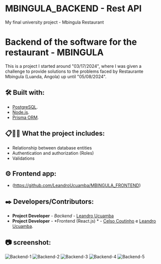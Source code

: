 # MBINGULA_BACKEND - Rest API
 My final university project - Mbingula Restaurant

# Backend of the software for the restaurant - MBINGULA

This is a project I started around "03/17/2024", where I was given a challenge to provide solutions to the problems faced by Restaurante Mbingula (Luanda, Angola) up until "05/08/2024".
 

## 🛠️ Built with:

* [PostgreSQL](https://www.postgresql.org/).
* [Node.js](https://nodejs.org/en).
* [Prisma ORM](https://www.prisma.io/).


## 📋🚀🔧 What the project includes:

* Relationship between database entities
* Authentication and authorization (Roles)
* Validations

## ⚙️ Frontend app:

* (https://github.com/LeandroUcuamba/MBINGULA_FRONTEND)


## ✒️ Developers/Contributors:

* **Project Developer** - *Backend* - [Leandro Ucuamba](https://ao.linkedin.com/in/leandrosantosucuamba)
* **Project Developer** - *Frontend (React.js) * - [Celso Coutinho](https://ao.linkedin.com/in/celso-coutinho-22075a230) e [Leandro Ucuamba](https://ao.linkedin.com/in/leandrosantosucuamba).

## 📷 screenshot:

![Backend-1](https://github.com/user-attachments/assets/3f12990e-b9fa-408a-9ad6-ffbe9535a96b)
![Backend-2](https://github.com/user-attachments/assets/8fe733ca-7d11-4e65-a754-ad45556fa143)
![Backend-3](https://github.com/user-attachments/assets/3281aa60-b99f-4184-81e7-a9804d8b7d87)
![Backend-4](https://github.com/user-attachments/assets/0163b09d-974a-4773-9268-58f4aace6180)
![Backend-5](https://github.com/user-attachments/assets/daa711a3-6609-42dd-b49d-201b1be0f7b4)



